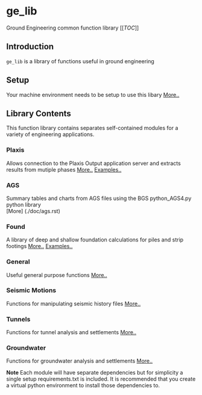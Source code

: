 # ge_lib
Ground Engineering common function library
[[_TOC_]]

## Introduction
`ge_lib` is a library of functions useful in ground engineering

## Setup 
  Your machine environment needs to be setup to use this libary [More..](.doc/setup.rst)

## Library Contents
This function library contains separates self-contained modules for a variety of engineering applications. 

### Plaxis
  Allows connection to the Plaxis Output application server and extracts results from mutiple phases
  [More..](./doc/plaxis.rst) [Examples..](./examples/plaxis)

### AGS
  Summary tables and charts from AGS files using the BGS python_AGS4.py python library  
  [More] (./doc/ags.rst)

### Found
  A library of deep and shallow foundation calculations for piles and strip footings
  [More..](./doc/found.rst) [Examples..](./examples/found)

### General
  Useful general purpose functions [More..](./doc/general.rst)

### Seismic Motions
  Functions for manipulating seismic history files [More..](./doc/motions.rst)

### Tunnels
  Functions for tunnel analysis and settlements [More..](./doc/tunnels.rst)

### Groundwater
  Functions for groundwater analysis and settlements [More..](./doc/groundwater.rst)

>>>
**Note**
 Each module will have separate dependencies but for simplicity a single setup requirements.txt is included. It is recommended that you create a virtual python environment to install those dependencies to. 
>>>
